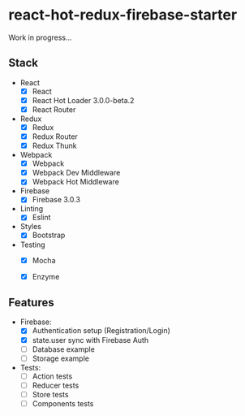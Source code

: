 react-hot-redux-firebase-starter
=====================

Work in progress...

## Stack

- React
  - [X] React
  - [X] React Hot Loader 3.0.0-beta.2
  - [X] React Router

- Redux
  - [X] Redux
  - [X] Redux Router
  - [X] Redux Thunk

- Webpack    
  - [X] Webpack
  - [X] Webpack Dev Middleware
  - [X] Webpack Hot Middleware

- Firebase
  - [X] Firebase 3.0.3

- Linting
  - [X] Eslint

- Styles
  - [X] Bootstrap

- Testing
  - [X] Mocha
  - [X] Enzyme


## Features

- Firebase:
  - [X] Authentication setup (Registration/Login) 
  - [X] state.user sync with Firebase Auth
  - [ ] Database example
  - [ ] Storage example
- Tests:
  - [ ] Action tests
  - [ ] Reducer tests
  - [ ] Store tests
  - [ ] Components tests
